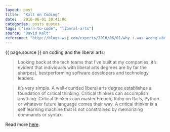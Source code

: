```yaml
---
layout: post
title:  "Kalt on Coding"
date:   2016-06-01 20:41:00
categories: posts quotes
tags: ["learn-to-code", "liberal-arts"]
source: "David Kalt"
reference: "http://blogs.wsj.com/experts/2016/06/01/why-i-was-wrong-about-liberal-arts-majors/"
---
```


{{ page.source }} on coding and the liberal arts:

> Looking back at the tech teams that I’ve built at my companies, it’s evident that individuals with liberal arts degrees are by far the sharpest, best­performing software developers and technology leaders.

> It’s very simple. A well-rounded liberal arts degree establishes a foundation of critical thinking. Critical thinkers can accomplish anything. Critical thinkers can master French, Ruby on Rails, Python or whatever future language comes their way. A critical thinker is a self learning machine that is not constrained by memorizing commands or syntax.

Read more [here]({{page.reference}}).